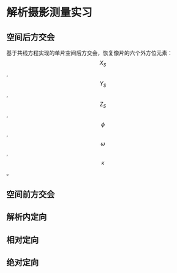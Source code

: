 # 解析摄影测量实习
## 空间后方交会
基于共线方程实现的单片空间后方交会，恢复像片的六个外方位元素：$$X_S$$,$$Y_S$$,$$Z_S$$,$$\phi$$,$$\omega$$,$$\kappa$$。
## 空间前方交会
## 解析内定向
## 相对定向
## 绝对定向
